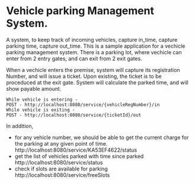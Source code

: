 # Vehicle parking Management System.
A system, to keep track of incoming vehicles, capture in_time, capture parking time, capture out_time. 
This is a sample application for a vechicle parking management system.
There is a parking lot, where vechicle can enter from 2 entry gates, and can exit from 2 exit gates.

When a vechicle enters the premise, system will capture its registration Number, and will issue a ticket.
Upon existing, the ticket is to be proceduced at the exit gate.
System will calculate the parked time, and will show payable amount.


	While vehicle is entering - 
	POST - http://localhost:8080/service/{vehicleRegNumber}/in
	While vehicle is exiting - 
	POST - http://localhost:8080/service/{ticketId}/out

In addition,
* for any vehicle number, we should be able to get the current charge for the parking at any given point of time. 
		http://localhost:8080/service/KA53EF4622/status
* get the list of vehicles parked with time since parked 
		http://localhost:8080/service/status
* check if slots are available for parking
		http://localhost:8080/service/freeSlots
